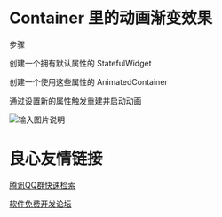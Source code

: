 # Container 里的动画渐变效果
步骤

创建一个拥有默认属性的 StatefulWidget

创建一个使用这些属性的 AnimatedContainer

通过设置新的属性触发重建并启动动画

![输入图片说明](https://images.gitee.com/uploads/images/2020/0525/173746_fd1db14b_7544244.png "1.PNG")


 # 良心友情链接

[腾讯QQ群快速检索](http://u.720life.cn/s/8cf73f7c)

[软件免费开发论坛](http://u.720life.cn/s/bbb01dc0)